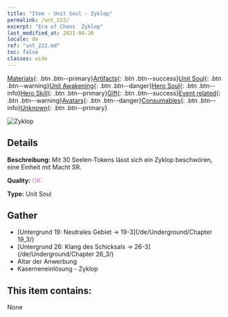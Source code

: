```yaml
---
title: "Item - Unit Soul - Zyklop"
permalink: /unt_222/
excerpt: "Era of Chaos  Zyklop"
last_modified_at: 2021-04-26
locale: de
ref: "unt_222.md"
toc: false
classes: wide
---
```

 [Materials](/ItemsDE/){: .btn .btn--primary}[Artifacts](/ItemsDE/Artifacts/){: .btn .btn--success}[Unit Soul](/ItemsDE/UnitSoul/){: .btn .btn--warning}[Unit Awakening](/ItemsDE/UnitAwakening/){: .btn .btn--danger}[Hero Soul](/ItemsDE/HeroSoul/){: .btn .btn--info}[Hero Skill](/ItemsDE/HeroSkill/){: .btn .btn--primary}[Gift](/ItemsDE/Gift/){: .btn .btn--success}[Event related](/ItemsDE/Events/){: .btn .btn--warning}[Avatars](/ItemsDE/Avatars/){: .btn .btn--danger}[Consumables](/ItemsDE/Consumables/){: .btn .btn--info}[Unknown](/ItemsDE/Unknown/){: .btn .btn--primary}

 ![Zyklop](/images/u/ti_duyanjuren.jpg)

## Details
 **Beschreibung:** Mit 30 Seelen-Tokens lässt sich ein Zyklop beschwören, eine Einheit mit Macht SR.

 **Quality:** <span style="color: #DA70D6">OK</span>

 **Type:** Unit Soul

## Gather

*    [Untergrund 19: Neutrales Gebiet -> 19-3](/de/Underground/Chapter 19_3/) 
*    [Untergrund 26: Klang des Schicksals -> 26-3](/de/Underground/Chapter 26_3/) 
*    Altar der Anwerbung 
*    Kaserneneinlösung - Zyklop 

## This item contains:

  None

